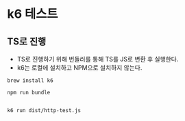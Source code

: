 # k6 테스트

## TS로 진행
- TS로 진행하기 위해 번들러를 통해 TS를 JS로 변환 후 실행한다.
- k6는 로컬에 설치하고 NPM으로 설치하지 않는다.

```shell
brew install k6
```

```shell
npm run bundle
```

```shell

k6 run dist/http-test.js
```
